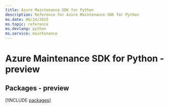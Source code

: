 ```yaml
---
title: Azure Maintenance SDK for Python
description: Reference for Azure Maintenance SDK for Python
ms.date: 06/24/2025
ms.topic: reference
ms.devlang: python
ms.service: maintenance
---
```

# Azure Maintenance SDK for Python - preview
## Packages - preview
[!INCLUDE [packages](maintenance-index.md)]